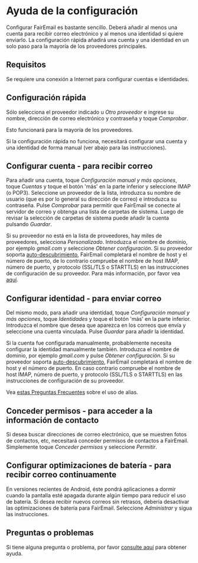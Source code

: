 # Ayuda de la configuración

Configurar FairEmail es bastante sencillo. Deberá añadir al menos una cuenta para recibir correo electrónico y al menos una identidad si quiere enviarlo. La configuración rápida añadirá una cuenta y una identidad en un solo paso para la mayoría de los proveedores principales.

## Requisitos

Se requiere una conexión a Internet para configurar cuentas e identidades.

## Configuración rápida

Sólo selecciona el proveedor indicado u *Otro proveedor* e ingrese su nombre, dirección de correo electrónico y contraseña y toque *Comprobar*.

Esto funcionará para la mayoría de los proveedores.

Si la configuración rápida no funciona, necesitará configurar una cuenta y una identidad de forma manual (ver abajo para las instrucciones).

## Configurar cuenta - para recibir correo

Para añadir una cuenta, toque *Configuración manual y más opciones*, toque *Cuentas* y toque el botón 'más' en la parte inferior y seleccione IMAP (o POP3). Seleccione un proveedor de la lista, introduzca su nombre de usuario (que es por lo general su dirección de correo) e introduzca su contraseña. Pulse *Comprobar* para permitir que FairEmail se conecte al servidor de correo y obtenga una lista de carpetas de sistema. Luego de revisar la selección de carpetas de sistema puede añadir la cuenta pulsando *Guardar*.

Si su proveedor no está en la lista de proveedores, hay miles de proveedores, selecciona *Personalizado*. Introduzca el nombre de dominio, por ejemplo *gmail.com* y seleccione *Obtener configuración*. Si su proveedor soporta [auto-descubrimiento](https://tools.ietf.org/html/rfc6186), FairEmail completará el nombre de host y el número de puerto, de lo contrario compruebe el nombre de host IMAP, número de puerto, y protocolo (SSL/TLS o STARTTLS) en las instrucciones de configuración de su proveedor. Para más información, por favor vea [aquí](https://github.com/34j/FairEmailFree/blob/master/FAQ.md#authorizing-accounts).

## Configurar identidad - para enviar correo

Del mismo modo, para añadir una identidad, toque *Configuración manual y más opciones*, toque *Identidades* y toque el botón 'más' en la parte inferior. Introduzca el nombre que desea que aparezca en los correos que envía y seleccione una cuenta vinculada. Pulse *Guardar* para añadir la identidad.

Si la cuenta fue configurada manualmente, probablemente necesita configurar la identidad manualmente también. Introduzca el nombre de dominio, por ejemplo *gmail.com* y pulse *Obtener configuración*. Si su proveedor soporta [auto-descubrimiento](https://tools.ietf.org/html/rfc6186), FairEmail completará el nombre de host y el número de puerto. En caso contrario compruebe el nombre de host IMAP, número de puerto, y protocolo (SSL/TLS o STARTTLS) en las instrucciones de configuración de su proveedor.

Vea [estas Preguntas Frecuentes](https://github.com/34j/FairEmailFree/blob/master/FAQ.md#FAQ9) sobre el uso de alias.

## Conceder permisos - para acceder a la información de contacto

Si desea buscar direcciones de correo electrónico, que se muestren fotos de contactos, etc, necesitará conceder permisos de contactos a FairEmail. Simplemente toque *Conceder permisos* y seleccione *Permitir*.

## Configurar optimizaciones de batería - para recibir correo continuamente

En versiones recientes de Android, éste pondrá aplicaciones a dormir cuando la pantalla esté apagada durante algún tiempo para reducir el uso de batería. Si desea recibir nuevos correos sin retrasos, debería desactivar las optimizaciones de batería para FairEmail. Seleccione *Administrar* y sigua las instrucciones.

## Preguntas o problemas

Si tiene alguna pregunta o problema, por favor [consulte aquí](https://github.com/34j/FairEmailFree/blob/master/FAQ.md) para obtener ayuda.
